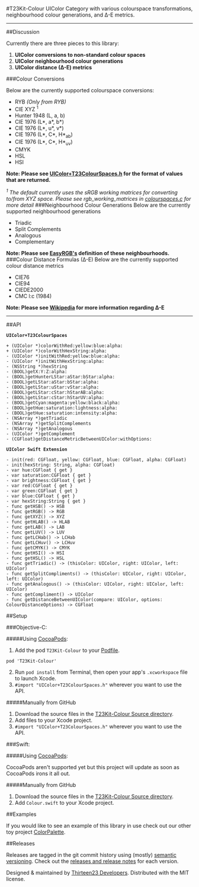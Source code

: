 #T23Kit-Colour
UIColor Category with various colourspace transformations, neighbourhood colour generations, and ∆-E metrics.
_______________
##Discussion

Currently there are three pieces to this library:

1. **UIColor conversions to non-standard colour spaces**
2. **UIColor neighbourhood colour generations**
3. **UIColor distance (∆-E) metrics**

###Colour Conversions

Below are the currently supported colourspace conversions:
*   RYB *(Only from RYB)*
*   CIE XYZ <sup>1</sup>
*   Hunter 1948 (L, a, b)
*   CIE 1976 (L\*, a\*, b\*)
*   CIE 1976 (L\*, u\*, v\*) 
*   CIE 1976 (L\*, C\*, H\*<sub>ab</sub>)
*   CIE 1976 (L\*, C\*, H\*<sub>uv</sub>)
*   CMYK
*   HSL
*   HSI

**Note: Please see [UIColor+T23ColourSpaces.h](https://github.com/thirteen23/T23Kit-Colour/blob/master/T23Kit-Colour/UIColor%2BT23ColourSpaces.h) for the format of values that are returned.**

*<sup>1</sup> The default currently uses the sRGB working matrices for converting to/from XYZ space. Please see rgb_working_matrices in [colourspaces.c](https://github.com/thirteen23/T23Kit-Colour/blob/master/T23Kit-Colour/colourspaces.c) for more detail*
###Neighbourhood Colour Generations
Below are the currently supported neighbourhood generations
*   Triadic
*   Split Complements
*   Analogous
*   Complementary

**Note: Please see [EasyRGB's](http://www.easyrgb.com/index.php?X=WEEL) definition of these neighbourhoods.**
###Colour Distance Formulas (∆-E)
Below are the currently supported colour distance metrics
*   CIE76
*   CIE94
*   CIEDE2000
*   CMC l:c (1984)

**Note: Please see [Wikipedia](http://en.wikipedia.org/wiki/Color_difference) for more information regarding ∆-E**
_______________

##API

**`UIColor+T23ColourSpaces`**

	+ (UIColor *)colorWithRed:yellow:blue:alpha:
	+ (UIColor *)colorWithHexString:alpha:
	- (UIColor *)initWithRed:yellow:blue:alpha:
	- (UIColor *)initWithHexString:alpha:
	- (NSString *)hexString
	- (BOOL)getX:Y:Z:alpha:
	- (BOOL)getHunterLStar:aStar:bStar:alpha:
	- (BOOL)getLStar:aStar:bStar:alpha:
	- (BOOL)getLStar:uStar:vStar:alpha:
	- (BOOL)getLStar:cStar:hStarAB:alpha:
	- (BOOL)getLStar:cStar:hStarUV:alpha:
	- (BOOL)getCyan:magenta:yellow:black:alpha:
	- (BOOL)getHue:saturation:lightness:alpha:
	- (BOOL)getHue:saturation:intensity:alpha:
	- (NSArray *)getTriadic
	- (NSArray *)getSplitComplements
	- (NSArray *)getAnalogous
	- (UIColor *)getComplement
	- (CGFloat)getDistanceMetricBetweenUIColor:withOptions:

**`UIColor Swift Extension`**

	- init(red: CGFloat, yellow: CGFloat, blue: CGFloat, alpha: CGFloat)
	- init(hexString: String, alpha: CGFloat)
	- var hue:CGFloat { get }
	- var saturation:CGFloat { get }
	- var brightness:CGFloat { get }
	- var red:CGFloat { get }
	- var green:CGFloat { get }
	- var blue:CGFloat { get }
	- var hexString:String { get }
	- func getHSB() -> HSB
	- func getRGB() -> RGB
	- func getXYZ() -> XYZ
	- func getHLAB() -> HLAB
	- func getLAB() -> LAB
	- func getLUV() -> LUV
	- func getLCHab() -> LCHab
	- func getLCHuv() -> LCHuv
	- func getCMYK() -> CMYK
	- func getHSI() -> HSI
	- func getHSL() -> HSL
	- func getTriadic() -> (thisColor: UIColor, right: UIColor, left: UIColor)
	- func getSplitCompliments() -> (thisColor: UIColor, right: UIColor, left: UIColor)
	- func getAnalogous() -> (thisColor: UIColor, right: UIColor, left: UIColor)
	- func getCompliment() -> UIColor
	- func getDistanceBetweenUIColor(compare: UIColor, options: ColourDistanceOptions) -> CGFloat

##Setup

###Objective-C:

#####Using [CocoaPods](http://cocoapods.org):

1.	Add the pod `T23Kit-Colour` to your [Podfile](http://guides.cocoapods.org/using/the-podfile.html).

`pod 'T23Kit-Colour'`

2.	Run `pod install` from Terminal, then open your app's `.xcworkspace` file to launch Xcode.
3.	`#import "UIColor+T23ColourSpaces.h"` wherever you want to use the API.

#####Manually from GitHub

1.	Download the source files in the [T23Kit-Colour Source directory](https://github.com/thirteen23/T23Kit-Colour/tree/master/T23Kit-Colour).
2.	Add files to your Xcode project.
3.	`#import "UIColor+T23ColourSpaces.h"` wherever you want to use the API.

###Swift:

#####Using [CocoaPods](http://cocoapods.org):

CocoaPods aren't supported yet but this project will update as soon as CocoaPods irons it all out.

#####Manually from GitHub

1.	Download the source files in the [T23Kit-Colour Source directory](https://github.com/thirteen23/T23Kit-Colour/tree/master/T23Kit-Colour).
2.	Add `Colour.swift` to your Xcode project.

##Examples 

If you would like to see an example of this library in use check out our other toy project [ColorPalette](https://github.com/thirteen23/ColorPalette).

##Releases

Releases are tagged in the git commit history using (mostly) [semantic versioning](http://semver.org). Check out the [releases and release notes](https://github.com/thirteen23/T23Kit-Colour/blob/master/RELEASE) for each version.


Designed & maintained by [Thirteen23 Developers](mailto:dev@thirteen23.com). Distributed with the MIT license.
